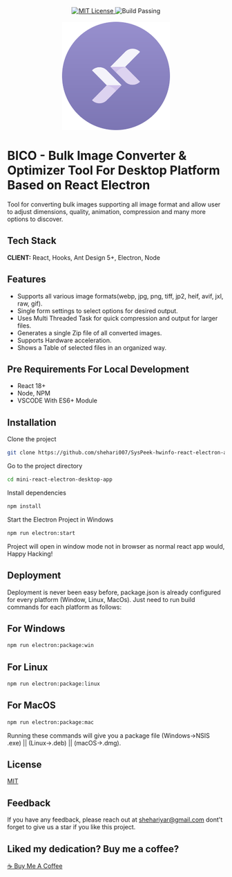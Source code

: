 

<div align="center">
  <a href="https://choosealicense.com/licenses/mit/">
    <img src="https://img.shields.io/badge/LICENSE-MIT-blue?style=flat-square" alt="MIT License">
  </a>
  
  <img src="https://img.shields.io/badge/BUILD-PASSING-green?style=flat-square" alt="Build Passing">
</div>

<br/>
<div align="center">
    <img src="https://github.com/shehari007/BICO-bulk-image-converter-optimizer-tool/blob/main/public/logo.png?raw=true" height="250px" width="250px">
</div>


# BICO - Bulk Image Converter & Optimizer Tool For Desktop Platform Based on React Electron

Tool for converting bulk images supporting all image format and allow user to adjust dimensions, quality, animation, compression and many more options to discover. 

## Tech Stack

**CLIENT:** React, Hooks, Ant Design 5+, Electron, Node



## Features

- Supports all various image formats(webp, jpg, png, tiff, jp2, heif, avif, jxl, raw, gif).
-  Single form settings to select options for desired output.
- Uses Multi Threaded Task for quick compression and output for larger files.
- Generates a single Zip file of all converted images.
- Supports Hardware acceleration.
- Shows a Table of selected files in an organized way.


## Pre Requirements For Local Development

- React 18+
- Node, NPM
- VSCODE With ES6+ Module
## Installation

Clone the project

```bash
git clone https://github.com/shehari007/SysPeek-hwinfo-react-electron-app.git
```

Go to the project directory

```bash
cd mini-react-electron-desktop-app
```

Install dependencies

```bash
npm install
```

Start the Electron Project in Windows

```bash
npm run electron:start
```
Project will open in window mode not in browser as normal react app would, Happy Hacking!
## Deployment

Deployment is never been easy before, package.json is already configured for every platform (Window, Linux, MacOs). Just need to run build commands for each platform as follows:
## For Windows
```bash
npm run electron:package:win
```
## For Linux
```bash
npm run electron:package:linux
```
## For MacOS
```bash
npm run electron:package:mac
```
Running these commands will give you a package file (Windows->NSIS .exe) || (Linux->.deb) || (macOS->.dmg).
## License

[MIT](https://choosealicense.com/licenses/mit/)


## Feedback

If you have any feedback, please reach out at shehariyar@gmail.com
dont't forget to give us a star if you like this project.

## Liked my dedication? Buy me a coffee?
<a href="https://www.buymeacoffee.com/shehari007">☕ Buy Me A Coffee</a>
